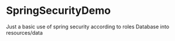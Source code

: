 # SpringSecurityDemo
Just a basic use of spring security according to roles
Database into resources/data
